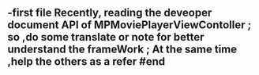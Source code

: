-first file 
Recently, reading the deveoper document API of MPMoviePlayerViewContoller ;
so ,do some translate or note for better understand the frameWork ; At the 
same time ,help the others as a refer
#end
-----------------

